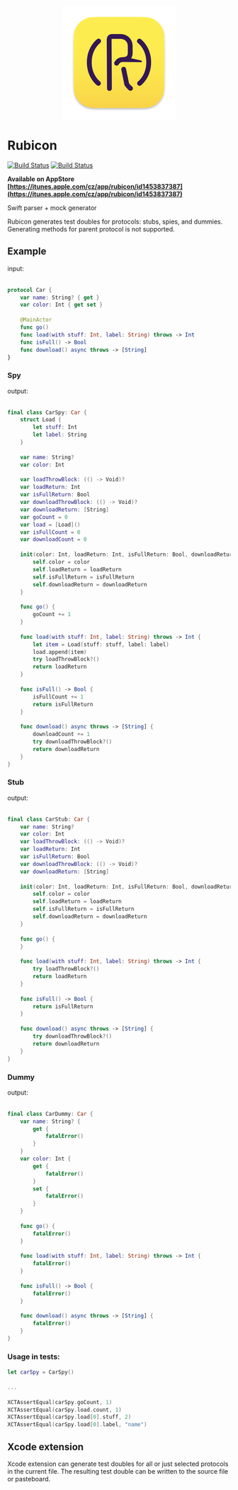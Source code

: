 <p align="center">
  <a href="https://github.com/raptorxcz/Rubicon">
      <img src="Application/RubiconApp/Assets.xcassets/AppIcon.appiconset/mac-256.png" alt="Rubicon" srcset="Application/RubiconApp/Assets.xcassets/AppIcon.appiconset/mac-512.png 2x" />
    </a>
</p>

# Rubicon
[![Build Status](https://travis-ci.org/raptorxcz/Rubicon.svg?branch=master)](https://travis-ci.org/raptorxcz/Rubicon)
[![Build Status](https://codecov.io/gh/raptorxcz/Rubicon/branch/master/graph/badge.svg)](https://codecov.io/gh/raptorxcz/Rubicon)

**Available on AppStore [https://itunes.apple.com/cz/app/rubicon/id1453837387](https://itunes.apple.com/cz/app/rubicon/id1453837387)**

Swift parser + mock generator

Rubicon generates test doubles for protocols: stubs, spies, and dummies. Generating methods for parent protocol is not supported.

## Example

input:

```swift

protocol Car {
    var name: String? { get }
    var color: Int { get set }
    
    @MainActor
    func go()
    func load(with stuff: Int, label: String) throws -> Int
    func isFull() -> Bool
    func download() async throws -> [String]
}

```

### Spy

output:

```swift

final class CarSpy: Car {
    struct Load {
        let stuff: Int
        let label: String
    }

    var name: String?
    var color: Int

    var loadThrowBlock: (() -> Void)?
    var loadReturn: Int
    var isFullReturn: Bool
    var downloadThrowBlock: (() -> Void)?
    var downloadReturn: [String]
    var goCount = 0
    var load = [Load]()
    var isFullCount = 0
    var downloadCount = 0

    init(color: Int, loadReturn: Int, isFullReturn: Bool, downloadReturn: [String]) {
        self.color = color
        self.loadReturn = loadReturn
        self.isFullReturn = isFullReturn
        self.downloadReturn = downloadReturn
    }

    func go() {
        goCount += 1
    }

    func load(with stuff: Int, label: String) throws -> Int {
        let item = Load(stuff: stuff, label: label)
        load.append(item)
        try loadThrowBlock?()
        return loadReturn
    }

    func isFull() -> Bool {
        isFullCount += 1
        return isFullReturn
    }

    func download() async throws -> [String] {
        downloadCount += 1
        try downloadThrowBlock?()
        return downloadReturn
    }
}

```

### Stub

output:

```swift

final class CarStub: Car {
    var name: String?
    var color: Int
    var loadThrowBlock: (() -> Void)?
    var loadReturn: Int
    var isFullReturn: Bool
    var downloadThrowBlock: (() -> Void)?
    var downloadReturn: [String]

    init(color: Int, loadReturn: Int, isFullReturn: Bool, downloadReturn: [String]) {
        self.color = color
        self.loadReturn = loadReturn
        self.isFullReturn = isFullReturn
        self.downloadReturn = downloadReturn
    }

    func go() {
    }

    func load(with stuff: Int, label: String) throws -> Int {
        try loadThrowBlock?()
        return loadReturn
    }

    func isFull() -> Bool {
        return isFullReturn
    }

    func download() async throws -> [String] {
        try downloadThrowBlock?()
        return downloadReturn
    }
}

```

### Dummy

output:

```swift

final class CarDummy: Car {
    var name: String? {
        get {
            fatalError()
        }
    }
    var color: Int {
        get {
            fatalError()
        }
        set {
            fatalError()
        }
    }

    func go() {
        fatalError()
    }

    func load(with stuff: Int, label: String) throws -> Int {
        fatalError()
    }

    func isFull() -> Bool {
        fatalError()
    }

    func download() async throws -> [String] {
        fatalError()
    }
}

```

### Usage in tests:

```swift
let carSpy = CarSpy()

...

XCTAssertEqual(carSpy.goCount, 1)
XCTAssertEqual(carSpy.load.count, 1)
XCTAssertEqual(carSpy.load[0].stuff, 2)
XCTAssertEqual(carSpy.load[0].label, "name")
```

## Xcode extension

Xcode extension can generate test doubles for all or just selected protocols in the current file. The resulting test double can be written to the source file or pasteboard.

